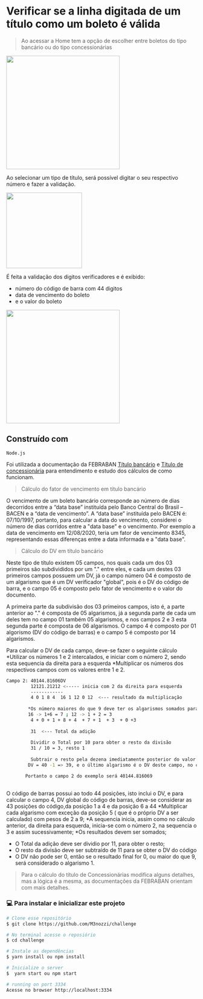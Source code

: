 # Verificar se a linha digitada de um título como um boleto é válida

> Ao acessar a Home tem a opção de escolher entre boletos do tipo bancário ou do tipo concessionárias
 <img src="https://res.cloudinary.com/menozzi/image/upload/v1597262074/validarBoleto/Screen_Shot_2020-08-12_at_16.34.07_pzwjqo.png" width="300">
 
Ao selecionar um tipo de título, será possível digitar o seu respectivo número e fazer a validação.

<img src="https://res.cloudinary.com/menozzi/image/upload/v1597262098/validarBoleto/Screen_Shot_2020-08-12_at_16.35.41_l0ylkg.png" width="200">

É feita a validação dos digitos verificadores e é exibido:
 * número do código de barra com 44 digitos
 * data de vencimento do boleto
 * e o valor do boleto
 <img src="https://res.cloudinary.com/menozzi/image/upload/v1597262106/validarBoleto/Screen_Shot_2020-08-12_at_16.35.58_cjwgts.png" width="300">
 
## Construído com
    Node.js

Foi utilizada a documentação da FEBRABAN [Título bancário](https://www.bb.com.br/docs/pub/emp/mpe/espeboletobb.pdf) e [Título de concessionária](
https://cmsportal.febraban.org.br/Arquivos/documentos/PDF/Layout%20-%20C%C3%B3digo%20de%20Barras%20ATUALIZADO.pdf) para entendimento e estudo dos cálculos de como funcionam.

>Cálculo do fator de vencimento em título bancário

O vencimento de um boleto bancário corresponde ao número de dias decorridos entre a “data base” instituída pelo Banco Central do Brasil – BACEN e a “data de vencimento”. 
A “data base” instituída pelo BACEN é: 07/10/1997, portanto, para calcular a data do vencimento, considerei o número de dias corridos entre a "data base" e o vencimento. Por exemplo a data de vencimento em 12/08/2020, teria um fator de vencimento 8345, representando essas diferenças entre a data informada e a "data base".

>Cálculo do DV em título bancário

Neste tipo de título existem 05 campos, nos quais cada um dos 03 primeiros são subdivididos por um "." entre eles, e cada um destes 03 primeiros campos possuem um DV, já o campo número 04 é composto de um algarismo que é um DV verificador "global", pois é o DV do código de barra, e o campo 05 é composto pelo fator de vencimento e o valor do documento.

A primeira parte da subdivisão dos 03 primeiros campos, isto é, a parte anterior ao "." é composta de 05 algarismos, já a segunda parte de cada um deles tem no campo 01 também 05 algarismos, e nos campos 2 e 3 esta segunda parte é composta de 06 algarismos. O campo 4 é composto por 01 algorismo (DV do código de barras) e o campo 5 é composto por 14 algarismos.

Para calcular o DV de cada campo, deve-se fazer o seguinte cálculo
*Utilizar os números 1 e 2 intercalados, e iniciar com o número 2, sendo esta sequencia da direita para a esquerda
*Multiplicar os números dos respectivos campos com os valores entre 1 e 2.
```bash
Campo 2: 40144.81606DV
         12121.21212 <----- inicia com 2 da direita para esquerda
         ------------
         4 0 1 8 4  16 1 12 0 12  <--- resultado da multiplicação
         
        *Os número maiores do que 9 deve ter os algarismos somados para reduzi-los a um algarismo.
        16 -> 1+6 = 7 ; 12 -> 1 + 2 = 3
         4 + 0 + 1 + 8 + 4  + 7 + 1  + 3  + 0 +3  
         
         31  <--- Total da adição
         
         Dividir o Total por 10 para obter o resto da divisão
         31 / 10 = 3, resto 1
         
         Subtrair o resto pela dezena imediatamente posterior do valor Total, como era 31, então será 40
        DV = 40 -1 => 39, e o último algarismo é o DV deste campo, no caso o número 9.

       Portanto o campo 2 do exemplo será 40144.816069
       
```
O código de barras possui ao todo 44 posições, isto inclui o DV, e para calcular o campo 4, DV global do código de barras,  deve-se considerar as 43 posições do código,da posição 1 a 4 e da posição 6 a 44
*Multiplicar cada algarismo com exceção da posição 5 ( que é o próprio DV a ser calculado) com pesos de 2 a 9;
*A sequencia inicia, assim como no cálculo anterior, da direita para esquerda, inicia-se com o número 2, na sequencia o 3 e assim sucessivamente;
*Os resultados devem ser somados;
* O Total da adição deve ser dividio por 11, para obter o resto;
* O resto da divisão deve ser subtraído de 11 para se obter o DV do código
* O DV não pode ser 0, então se o resultado final for 0, ou maior do que 9, será considerado o algarismo 1.

> Para o cálculo do título de Concessionárias modifica alguns detalhes, mas a lógica é a mesma, as documentações da FEBRABAN orientam com mais detalhes.


### :computer:   Para instalar e inicializar este projeto

```bash
# Clone esse repositório
$ git clone https://github.com/M3nozzi/challenge

# No terminal acesse o reposiório
$ cd challenge

# Instale as dependências
$ yarn install ou npm install

# Inicialize o server
$  yarn start ou npm start

# running on port 3334
Acesse no browser http://localhost:3334
```
